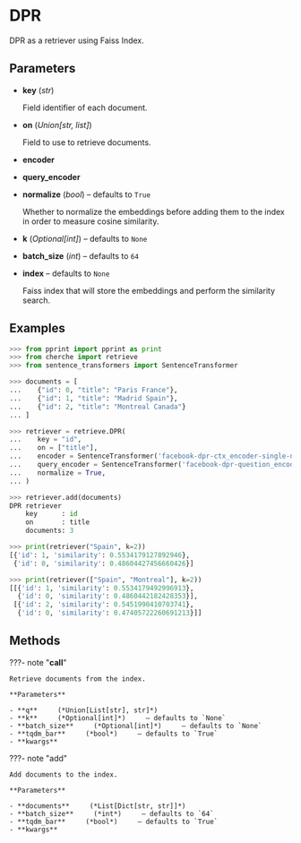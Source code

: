 # DPR

DPR as a retriever using Faiss Index.



## Parameters

- **key** (*str*)

    Field identifier of each document.

- **on** (*Union[str, list]*)

    Field to use to retrieve documents.

- **encoder**

- **query_encoder**

- **normalize** (*bool*) – defaults to `True`

    Whether to normalize the embeddings before adding them to the index in order to measure cosine similarity.

- **k** (*Optional[int]*) – defaults to `None`

- **batch_size** (*int*) – defaults to `64`

- **index** – defaults to `None`

    Faiss index that will store the embeddings and perform the similarity search.



## Examples

```python
>>> from pprint import pprint as print
>>> from cherche import retrieve
>>> from sentence_transformers import SentenceTransformer

>>> documents = [
...    {"id": 0, "title": "Paris France"},
...    {"id": 1, "title": "Madrid Spain"},
...    {"id": 2, "title": "Montreal Canada"}
... ]

>>> retriever = retrieve.DPR(
...    key = "id",
...    on = ["title"],
...    encoder = SentenceTransformer('facebook-dpr-ctx_encoder-single-nq-base').encode,
...    query_encoder = SentenceTransformer('facebook-dpr-question_encoder-single-nq-base').encode,
...    normalize = True,
... )

>>> retriever.add(documents)
DPR retriever
    key      : id
    on       : title
    documents: 3

>>> print(retriever("Spain", k=2))
[{'id': 1, 'similarity': 0.5534179127892946},
 {'id': 0, 'similarity': 0.48604427456660426}]

>>> print(retriever(["Spain", "Montreal"], k=2))
[[{'id': 1, 'similarity': 0.5534179492996913},
  {'id': 0, 'similarity': 0.4860442182428353}],
 [{'id': 2, 'similarity': 0.5451990410703741},
  {'id': 0, 'similarity': 0.47405722260691213}]]
```

## Methods

???- note "__call__"

    Retrieve documents from the index.

    **Parameters**

    - **q**     (*Union[List[str], str]*)    
    - **k**     (*Optional[int]*)     – defaults to `None`    
    - **batch_size**     (*Optional[int]*)     – defaults to `None`    
    - **tqdm_bar**     (*bool*)     – defaults to `True`    
    - **kwargs**    
    
???- note "add"

    Add documents to the index.

    **Parameters**

    - **documents**     (*List[Dict[str, str]]*)    
    - **batch_size**     (*int*)     – defaults to `64`    
    - **tqdm_bar**     (*bool*)     – defaults to `True`    
    - **kwargs**    
    
